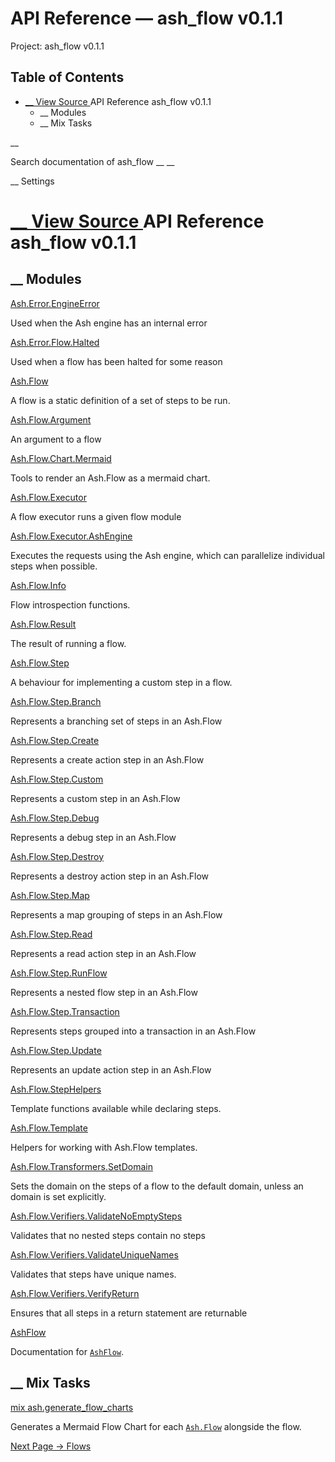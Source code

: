 # API Reference — ash_flow v0.1.1

Project: ash_flow v0.1.1

## Table of Contents

- [ __ View Source ](external_link) API Reference ash_flow v0.1.1
  - __ Modules
  - __ Mix Tasks

__

Search documentation of ash_flow __ __

__ Settings

#  [ __ View Source ](external_link) API Reference ash_flow v0.1.1

##  __ Modules

[Ash.Error.EngineError](external_link)

Used when the Ash engine has an internal error

[Ash.Error.Flow.Halted](external_link)

Used when a flow has been halted for some reason

[Ash.Flow](external_link)

A flow is a static definition of a set of steps to be run.

[Ash.Flow.Argument](external_link)

An argument to a flow

[Ash.Flow.Chart.Mermaid](external_link)

Tools to render an Ash.Flow as a mermaid chart.

[Ash.Flow.Executor](external_link)

A flow executor runs a given flow module

[Ash.Flow.Executor.AshEngine](external_link)

Executes the requests using the Ash engine, which can parallelize individual steps when possible.

[Ash.Flow.Info](external_link)

Flow introspection functions.

[Ash.Flow.Result](external_link)

The result of running a flow.

[Ash.Flow.Step](external_link)

A behaviour for implementing a custom step in a flow.

[Ash.Flow.Step.Branch](external_link)

Represents a branching set of steps in an Ash.Flow

[Ash.Flow.Step.Create](external_link)

Represents a create action step in an Ash.Flow

[Ash.Flow.Step.Custom](external_link)

Represents a custom step in an Ash.Flow

[Ash.Flow.Step.Debug](external_link)

Represents a debug step in an Ash.Flow

[Ash.Flow.Step.Destroy](external_link)

Represents a destroy action step in an Ash.Flow

[Ash.Flow.Step.Map](external_link)

Represents a map grouping of steps in an Ash.Flow

[Ash.Flow.Step.Read](external_link)

Represents a read action step in an Ash.Flow

[Ash.Flow.Step.RunFlow](external_link)

Represents a nested flow step in an Ash.Flow

[Ash.Flow.Step.Transaction](external_link)

Represents steps grouped into a transaction in an Ash.Flow

[Ash.Flow.Step.Update](external_link)

Represents an update action step in an Ash.Flow

[Ash.Flow.StepHelpers](external_link)

Template functions available while declaring steps.

[Ash.Flow.Template](external_link)

Helpers for working with Ash.Flow templates.

[Ash.Flow.Transformers.SetDomain](external_link)

Sets the domain on the steps of a flow to the default domain, unless an domain is set explicitly.

[Ash.Flow.Verifiers.ValidateNoEmptySteps](external_link)

Validates that no nested steps contain no steps

[Ash.Flow.Verifiers.ValidateUniqueNames](external_link)

Validates that steps have unique names.

[Ash.Flow.Verifiers.VerifyReturn](external_link)

Ensures that all steps in a return statement are returnable

[AshFlow](external_link)

Documentation for [`AshFlow`](external_link).

##  __ Mix Tasks

[mix ash.generate_flow_charts](external_link)

Generates a Mermaid Flow Chart for each [`Ash.Flow`](external_link) alongside the flow.

[ Next Page →  Flows  ](external_link)
